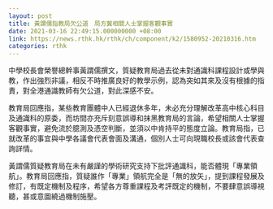 ```yaml
---
layout: post
title: 黃謂儒指教局欠公道　局方冀相關人士掌握客觀事實
date: 2021-03-16 22:49:15.000000000 +08:00
link: https://news.rthk.hk/rthk/ch/component/k2/1580952-20210316.htm
categories: rthk
---
```


中學校長會榮譽總幹事黃謂儒撰文，質疑教育局過去從未對通識科課程設計或學與教，作出強烈非議，相反不時推廣良好的教學示例，認為突如其來及沒有根據的指責，對全港通識教師有欠公道，對此深感不安。

教育局回應指，某些教育團體中人已經退休多年，未必充分理解改革高中核心科目及通識科的原委，而坊間亦充斥刻意誤導和抹黑教育局的言論，希望相關人士掌握客觀事實，避免流於臆測及憑空判斷，並須以中肯持平的態度立論。教育局指，已就改革的事宜與中學各議會代表會面及溝通，個別人士可向現職校長或該會代表查詢詳情。

黃謂儒質疑教育局在未有嚴謹的學術研究支持下批評通識科，能否體現「專業領航」。教育局回應指，質疑誰作「專業」領航完全是「無的放矢」，提到課程發展及修訂，有既定機制及程序，希望各方尊重課程及考評既定的機制，不要肆意誤導視聽，甚或意圖繞過機制施壓。
